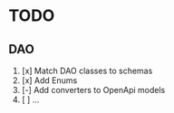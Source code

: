 # TODO

## DAO

1. [x] Match DAO classes to schemas
1. [x] Add Enums
1. [-] Add converters to OpenApi models
1. [ ] ...